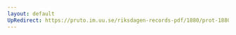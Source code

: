 ```yaml
---
layout: default
UpRedirect: https://pruto.im.uu.se/riksdagen-records-pdf/1880/prot-1880--ak--044/prot-1880--ak--044_002.pdf
---
```

